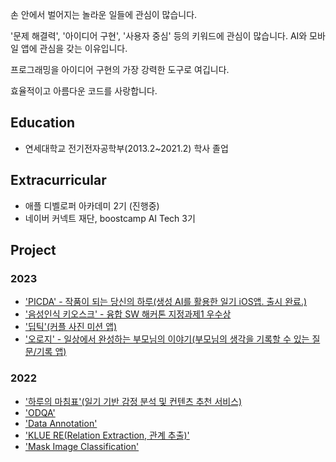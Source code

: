 손 안에서 벌어지는 놀라운 일들에 관심이 많습니다.

'문제 해결력', '아이디어 구현', '사용자 중심' 등의 키워드에 관심이 많습니다. AI와 모바일 앱에 관심을 갖는 이유입니다.

프로그래밍을 아이디어 구현의 가장 강력한 도구로 여깁니다.

효율적이고 아름다운 코드를 사랑합니다.

## Education
- 연세대학교 전기전자공학부(2013.2~2021.2) 학사 졸업

## Extracurricular
- 애플 디벨로퍼 아카데미 2기 (진행중)
- 네이버 커넥트 재단, boostcamp AI Tech 3기

## Project
### 2023
- ['PICDA' - 작품이 되는 당신의 하루(생성 AI를 활용한 일기 iOS앱. 출시 완료.)](https://github.com/DeveloperAcademy-POSTECH/MacC-Team7-FallWin)
- ['음성인식 키오스크' - 융합 SW 해커톤 지정과제1 우수상](https://github.com/Deepple-ADA/SaE.KIOSK)
- ['딥틱'(커플 사진 미션 앱)](https://github.com/DeveloperAcademy-POSTECH/MC3-Team8-Aing)
- ['오로지' - 일상에서 완성하는 부모님의 이야기(부모님의 생각을 기록할 수 있는 질문/기록 앱)](https://github.com/DeveloperAcademy-POSTECH/2023-MC2-A-TEAM11-HYOZA)

### 2022
- ['하루의 마침표'(일기 기반 감정 분석 및 컨텐츠 추천 서비스)](https://github.com/boostcampaitech3/final-project-level3-nlp-01)
- ['ODQA'](https://github.com/ivorrr987/level2-mrc-level2-nlp-01)
- ['Data Annotation'](https://github.com/ivorrr987/bcai_lv2_pstage_data)
- ['KLUE RE(Relation Extraction, 관계 추출)'](https://github.com/ivorrr987/level2-klue-level2-nlp-01)
- ['Mask Image Classification'](https://github.com/ivorrr987/level1-image-classification-level1-nlp-01)
